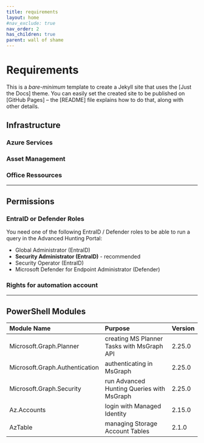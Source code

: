 ```yaml
---
title: requirements
layout: home
#nav_exclude: true
nav_order: 2
has_children: true
parent: wall of shame
---
```

# Requirements
This is a *bare-minimum* template to create a Jekyll site that uses the [Just the Docs] theme. You can easily set the created site to be published on [GitHub Pages] – the [README] file explains how to do that, along with other details.

## Infrastructure

### Azure Services

### Asset Management

### Office Ressources

----
## Permissions

### EntraID or Defender Roles 
You need one of the following EntraID / Defender roles to be able to run a query in the Advanced Hunting Portal:

- Global Administrator (EntraID)
- **Security Administrator (EntraID)** - recommended
- Security Operator (EntraID)
- Microsoft Defender for Endpoint Administrator (Defender)

### Rights for automation account

----
## PowerShell Modules

|**Module Name**                    | **Purpose**                                    | **Version** |
|:--------------------------------|:--------------------------------------------|:---------|
| Microsoft.Graph.Planner        | creating MS Planner Tasks with MsGraph API | 2.25.0  |
| Microsoft.Graph.Authentication | authenticating in MsGraph                  | 2.25.0  |
| Microsoft.Graph.Security       | run Advanced Hunting Queries with MsGraph  | 2.25.0  |
| Az.Accounts                    | login with Managed Identity                | 2.15.0  |
| AzTable                        | managing Storage Account Tables            | 2.1.0   |